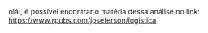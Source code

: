 olá , é possível encontrar o matéria dessa análise no link: https://www.rpubs.com/joseferson/logistica
